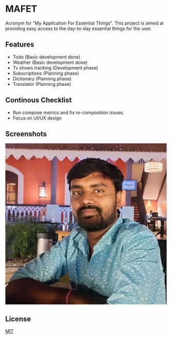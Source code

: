 
# MAFET

Acronym for "My Application For Essential Things". This project is aimed at providing easy access to the day-to-day essential things for the user.


## Features

- Todo (Basic development done)
- Weather (Basic development done)
- Tv shows tracking (Development phase)
- Subscriptions (Planning phase)
- Dictionary (Planning phase)
- Translator (Planning phase)


## Continous Checklist

- Run compose metrics and fix re-composition issues.
- Focus on UI/UX design


## Screenshots

![App Screenshot](https://github.com/hrudhaykanth116/MAFET/blob/screenshots/readme/screenshots/HK%20DP.jpg)

## License

[MIT](https://github.com/hrudhaykanth116/MAFET/blob/main/LICENSE.md)
